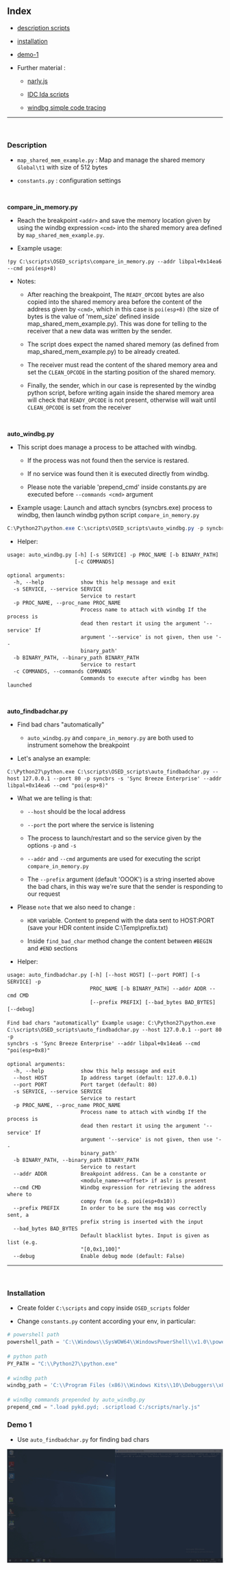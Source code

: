 
## Index

 - [description scripts](#description)

 - [installation](#installation)

 - [demo-1](#demo-1)

 - Further material :
    
    * [narly.js](https://github.com/tin-z/narly.js)
    
    * [IDC Ida scripts](https://github.com/tin-z/IDC_OSED_scripts)
    
    * [windbg simple code tracing](https://github.com/tin-z/windbg-code-tracing)


----

</br>

### Description

 - `map_shared_mem_example.py` : Map and manage the shared memory `Global\t1` with size of 512 bytes

 - `constants.py` : configuration settings

</br>

**compare_in_memory.py** 

 - Reach the breakpoint `<addr>` and save the memory location given by using the windbg expression `<cmd>` into the shared memory area defined by `map_shared_mem_example.py`. 

 - Example usage:
```
!py C:\scripts\OSED_scripts\compare_in_memory.py --addr libpal+0x14ea6 --cmd poi(esp+8)
```

 - Notes: 

    * After reaching the breakpoint, The `READY_OPCODE` bytes are also copied into the shared memory area before the content of the address given by `<cmd>`, which in this case is `poi(esp+8)` (the size of bytes is the value of 'mem_size' defined inside map_shared_mem_example.py). This was done for telling to the receiver that a new data was written by the sender. 

    * The script does expect the named shared memory (as defined from map_shared_mem_example.py) to be already created.

    * The receiver must read the content of the shared memory area and set the `CLEAN_OPCODE` in the starting position of the shared memory. 

    * Finally, the sender, which in our case is represented by the windbg python script, before writing again inside the shared memory area will check that `READY_OPCODE` is not present, otherwise will wait until `CLEAN_OPCODE` is set from the receiver
    
</br>

**auto_windbg.py**

 - This script does manage a process to be attached with windbg. 

    * If the process was not found then the service is restared. 

    * If no service was found then it is executed directly from windbg. 

    * Please note the variable 'prepend_cmd' inside constants.py are executed before `--commands <cmd>` argument

 - Example usage: Launch and attach syncbrs (syncbrs.exe) process to windbg, then launch windbg python script `compare_in_memory.py`
```ps1
C:\Python27\python.exe C:\scripts\OSED_scripts\auto_windbg.py -p syncbrs -s 'Sync Breeze Enterprise' -c "!py C:\scripts\OSED_scripts\compare_in_memory.py --addr libpal+0x14ea6 --cmd poi(esp+8)"
```

 - Helper:
```
usage: auto_windbg.py [-h] [-s SERVICE] -p PROC_NAME [-b BINARY_PATH]
                      [-c COMMANDS]

optional arguments:
  -h, --help            show this help message and exit
  -s SERVICE, --service SERVICE
                        Service to restart
  -p PROC_NAME, --proc_name PROC_NAME
                        Process name to attach with windbg If the process is
                        dead then restart it using the argument '--service' If
                        argument '--service' is not given, then use '--
                        binary_path'
  -b BINARY_PATH, --binary_path BINARY_PATH
                        Service to restart
  -c COMMANDS, --commands COMMANDS
                        Commands to execute after windbg has been launched
```

</br>


**auto_findbadchar.py**

 - Find bad chars "automatically"

    * `auto_windbg.py` and `compare_in_memory.py` are both used to instrument somehow the breakpoint

 - Let's analyse an example:
```
C:\Python27\python.exe C:\scripts\OSED_scripts\auto_findbadchar.py --host 127.0.0.1 --port 80 -p syncbrs -s 'Sync Breeze Enterprise' --addr libpal+0x14ea6 --cmd "poi(esp+8)"
```

 - What we are telling is that:

    * `--host` should be the local address

    * `--port` the port where the service is listening

    * The process to launch/restart and so the service given by the options `-p` and `-s`

    * `--addr` and `--cmd` arguments are used for executing the script `compare_in_memory.py`

    * The `--prefix` argument (default 'OOOK') is a string inserted above the bad chars, in this way we're sure that the sender is responding to our request


 - Please `note` that we also need to change :

    * `HDR` variable. Content to prepend with the data sent to HOST:PORT (save your HDR content inside C:\Temp\prefix.txt)

    * Inside `find_bad_char` method change the content between `#BEGIN` and `#END` sections

 - Helper:

```
usage: auto_findbadchar.py [-h] [--host HOST] [--port PORT] [-s SERVICE] -p
                           PROC_NAME [-b BINARY_PATH] --addr ADDR --cmd CMD
                           [--prefix PREFIX] [--bad_bytes BAD_BYTES] [--debug]

Find bad chars "automatically" Example usage: C:\Python27\python.exe
C:\scripts\OSED_scripts\auto_findbadchar.py --host 127.0.0.1 --port 80 -p
syncbrs -s 'Sync Breeze Enterprise' --addr libpal+0x14ea6 --cmd "poi(esp+0x8)"

optional arguments:
  -h, --help            show this help message and exit
  --host HOST           Ip address target (default: 127.0.0.1)
  --port PORT           Port target (default: 80)
  -s SERVICE, --service SERVICE
                        Service to restart
  -p PROC_NAME, --proc_name PROC_NAME
                        Process name to attach with windbg If the process is
                        dead then restart it using the argument '--service' If
                        argument '--service' is not given, then use '--
                        binary_path'
  -b BINARY_PATH, --binary_path BINARY_PATH
                        Service to restart
  --addr ADDR           Breakpoint address. Can be a constante or
                        <module_name>+<offset> if aslr is present
  --cmd CMD             Windbg expression for retrieving the address where to
                        compy from (e.g. poi(esp+0x10))
  --prefix PREFIX       In order to be sure the msg was correctly sent, a
                        prefix string is inserted with the input
  --bad_bytes BAD_BYTES
                        Default blacklist bytes. Input is given as list (e.g.
                        "[0,0x1,100]"
  --debug               Enable debug mode (default: False)
```

----

</br>

### Installation

 - Create folder `C:\scripts` and copy inside `OSED_scripts` folder

 - Change `constants.py` content according your env, in particular:

```python
# powershell path
powershell_path = 'C:\\Windows\\SysWOW64\\WindowsPowerShell\\v1.0\\powershell.exe'

# python path
PY_PATH = "C:\\Python27\\python.exe"

# windbg path
windbg_path = 'C:\\Program Files (x86)\\Windows Kits\\10\\Debuggers\\x86\\windbg.exe'

# windbg commands prepended by auto_windbg.py
prepend_cmd = ".load pykd.pyd; .scriptload C:/scripts/narly.js"
```


### Demo 1

 - Use `auto_findbadchar.py` for finding bad chars

![demo1.gif](./gifs/demo1.gif)


